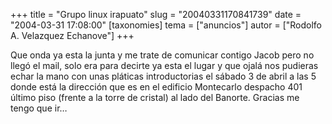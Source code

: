 +++
title = "Grupo linux irapuato"
slug = "20040331170841739"
date = "2004-03-31 17:08:00"
[taxonomies]
tema = ["anuncios"]
autor = ["Rodolfo A. Velazquez Echanove"]
+++

Que onda ya esta la junta y me trate de comunicar contigo Jacob pero no
llegó el mail, solo era para decirte ya esta el lugar y que ojalá nos
pudieras echar la mano con unas pláticas introductorias el sábado 3 de
abril a las 5 donde está la dirección que es en el edificio Montecarlo
despacho 401 último piso (frente a la torre de cristal) al lado del
Banorte. Gracias me tengo que ir…

